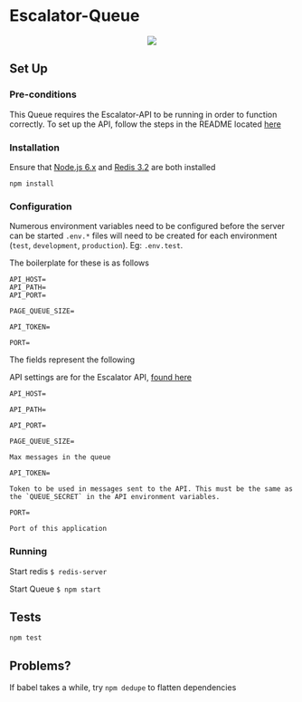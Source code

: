 # Escalator-Queue

<p align="center">
  <img src="https://68.media.tumblr.com/92cd77fe9be7ae743612bfbd532194e8/tumblr_ofdd0uaBFM1r3t8ico2_r1_1280.gif">
</p>

## Set Up

### Pre-conditions

This Queue requires the Escalator-API to be running in order to function correctly. To set up the API, follow the steps in the README located [here](https://github.com/PagerNation/Escalator-API)

### Installation

Ensure that [Node.js 6.x](https://nodejs.org/en/download/) and [Redis 3.2](https://redis.io/download) are both installed

`npm install`

### Configuration

Numerous environment variables need to be configured before the server can be started
`.env.*` files will need to be created for each environment (`test`, `development`, `production`). Eg: `.env.test`.

The boilerplate for these is as follows

```
API_HOST=
API_PATH=
API_PORT=

PAGE_QUEUE_SIZE=

API_TOKEN=

PORT=
```

The fields represent the following

API settings are for the Escalator API, [found here](https://github.com/PagerNation/Escalator-API)

`API_HOST=`

`API_PATH=`

`API_PORT=`

`PAGE_QUEUE_SIZE=`

    Max messages in the queue

`API_TOKEN=`

    Token to be used in messages sent to the API. This must be the same as the `QUEUE_SECRET` in the API environment variables.

`PORT=`

    Port of this application

### Running

Start redis
`$ redis-server`

Start Queue
`$ npm start`

## Tests

`npm test`

## Problems?

If babel takes a while, try `npm dedupe` to flatten dependencies
